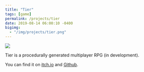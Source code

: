 ```yaml
---
title: "Tier"
tags: [game]
permalink: /projects/tier
date: 2019-08-14 06:00:10 -0400
bigimg:
  - "/img/projects/tier.png"
---
```


![](/img/projects/tier.gif)

Tier is a procedurally generated multiplayer RPG (in development).

You can find it on [itch.io](https://parameterized.itch.io/tier) and [Github](https://github.com/parameterized/tier).
